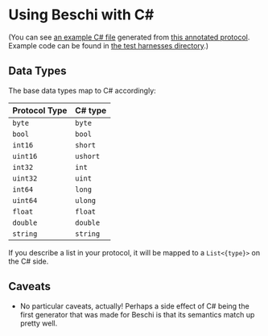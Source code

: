 # Using Beschi with C#

(You can see [an example C# file](../generated_examples/csharp_example.cs) generated from [this annotated protocol](../../test/_protocols/annotated.toml). Example code can be found in [the test harnesses directory](../../test/_harnesses/csharp/).)


## Data Types

The base data types map to C# accordingly: 

| Protocol Type | C# type  |
|---------------|----------|
| `byte`        | `byte`   |
| `bool`        | `bool`   |
| `int16`       | `short`  |
| `uint16`      | `ushort` |
| `int32`       | `int`    |
| `uint32`      | `uint`   |
| `int64`       | `long`   |
| `uint64`      | `ulong`  |
| `float`       | `float`  |
| `double`      | `double` |
| `string`      | `string` |

If you describe a list in your protocol, it will be mapped to a `List<{type}>` on the C# side. 


## Caveats

* No particular caveats, actually! Perhaps a side effect of C# being the first generator that was made for Beschi is that its semantics match up pretty well. 
